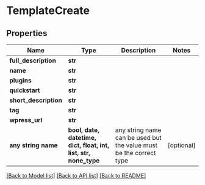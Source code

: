 # TemplateCreate


## Properties
Name | Type | Description | Notes
------------ | ------------- | ------------- | -------------
**full_description** | **str** |  | 
**name** | **str** |  | 
**plugins** | **str** |  | 
**quickstart** | **str** |  | 
**short_description** | **str** |  | 
**tag** | **str** |  | 
**wpress_url** | **str** |  | 
**any string name** | **bool, date, datetime, dict, float, int, list, str, none_type** | any string name can be used but the value must be the correct type | [optional]

[[Back to Model list]](../README.md#documentation-for-models) [[Back to API list]](../README.md#documentation-for-api-endpoints) [[Back to README]](../README.md)


